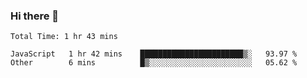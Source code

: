 ### Hi there 👋

<!--
**wyaaung/wyaaung** is a ✨ _special_ ✨ repository because its `README.md` (this file) appears on your GitHub profile.

Here are some ideas to get you started:

- 🔭 I’m currently working on ...
- 🌱 I’m currently learning ...
- 👯 I’m looking to collaborate on ...
- 🤔 I’m looking for help with ...
- 💬 Ask me about ...
- 📫 How to reach me: ...
- 😄 Pronouns: ...
- ⚡ Fun fact: ...
-->

<!--START_SECTION:waka-->

```text
Total Time: 1 hr 43 mins

JavaScript   1 hr 42 mins    ███████████████████████▒░   93.97 %
Other        6 mins          █▒░░░░░░░░░░░░░░░░░░░░░░░   05.62 %
```

<!--END_SECTION:waka-->
